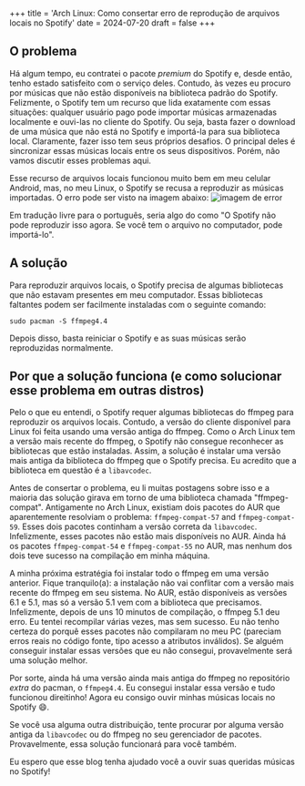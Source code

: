+++
title = 'Arch Linux: Como consertar erro de reprodução de arquivos locais no Spotify'
date = 2024-07-20
draft = false
+++

## O problema

Há algum tempo, eu contratei o pacote _premium_ do Spotify e, desde então, tenho estado satisfeito com o serviço deles.
Contudo, às vezes eu procuro por músicas que não estão disponíveis na biblioteca padrão do Spotify.
Felizmente, o Spotify tem um recurso que lida exatamente com essas situações: qualquer usuário pago pode importar músicas armazenadas localmente e ouvi-las no cliente do Spotify.
Ou seja, basta fazer o download de uma música que não está no Spotify e importá-la para sua biblioteca local.
Claramente, fazer isso tem seus próprios desafios.
O principal deles é sincronizar essas músicas locais entre os seus dispositivos.
Porém, não vamos discutir esses problemas aqui.

Esse recurso de arquivos locais funcionou muito bem em meu celular Android, mas, no meu Linux, o Spotify se recusa a reproduzir as músicas importadas.
O erro pode ser visto na imagem abaixo:
![imagem de error](/spotify-cannot-play/error.png "500")

Em tradução livre para o português, seria algo do como "O Spotify não pode reproduzir isso agora. Se você tem o arquivo no computador, pode importá-lo".

## A solução

Para reproduzir arquivos locais, o Spotify precisa de algumas bibliotecas que não estavam presentes em meu computador.
Essas bibliotecas faltantes podem ser facilmente instaladas com o seguinte comando:

`sudo pacman -S ffmpeg4.4`

Depois disso, basta reiniciar o Spotify e as suas músicas serão reproduzidas normalmente.

## Por que a solução funciona (e como solucionar esse problema em outras distros)

Pelo o que eu entendi, o Spotify requer algumas bibliotecas do ffmpeg para reproduzir os arquivos locais.
Contudo, a versão do cliente disponível para Linux foi feita usando uma versão antiga do ffmpeg.
Como o Arch Linux tem a versão mais recente do ffmpeg, o Spotify não consegue reconhecer as bibliotecas que estão instaladas.
Assim, a solução é instalar uma versão mais antiga da biblioteca do ffmpeg que o Spotify precisa.
Eu acredito que a biblioteca em questão é a `libavcodec`.

Antes de consertar o problema, eu li muitas postagens sobre isso e a maioria das solução girava em torno de uma biblioteca chamada "ffmpeg-compat".
Antigamente no Arch Linux, existiam dois pacotes do AUR que aparentemente resolviam o problema: `ffmpeg-compat-57` and `ffmpeg-compat-59`.
Esses dois pacotes continham a versão correta da `libavcodec`.
Infelizmente, esses pacotes não estão mais disponíveis no AUR.
Ainda há os pacotes `ffmpeg-compat-54` e `ffmpeg-compat-55` no AUR, mas nenhum dos dois teve sucesso na compilação em minha máquina.

A minha próxima estratégia foi instalar todo o ffmpeg em uma versão anterior.
Fique tranquilo(a): a instalação não vai conflitar com a versão mais recente do ffmpeg em seu sistema.
No AUR, estão disponíveis as versões 6.1 e 5.1, mas só a versão 5.1 vem com a biblioteca que precisamos.
Infelizmente, depois de uns 10 minutos de compilação, o ffmpeg 5.1 deu erro.
Eu tentei recompilar várias vezes, mas sem sucesso.
Eu não tenho certeza do porquê esses pacotes não compilaram no meu PC (pareciam erros reais no código fonte, tipo acesso a atributos inválidos).
Se alguém conseguir instalar essas versões que eu não consegui, provavelmente será uma solução melhor.

Por sorte, ainda há uma versão ainda mais antiga do ffmpeg no repositório *extra* do pacman, o `ffmpeg4.4`.
Eu consegui instalar essa versão e tudo funcionou direitinho!
Agora eu consigo ouvir minhas músicas locais no Spotify :smile:.

Se você usa alguma outra distribuição, tente procurar por alguma versão antiga da `libavcodec` ou do ffmpeg no seu gerenciador de pacotes.
Provavelmente, essa solução funcionará para você também.

Eu espero que esse blog tenha ajudado você a ouvir suas queridas músicas no Spotify!
